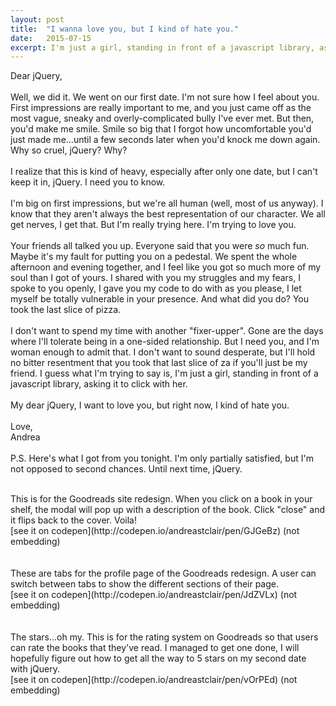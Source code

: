 ```yaml
---
layout: post
title:  "I wanna love you, but I kind of hate you."
date:   2015-07-15 
excerpt: I'm just a girl, standing in front of a javascript library, asking it to click with her.
---
```

Dear jQuery,    
<br>
Well, we did it. We went on our first date. I'm not sure how I feel about you. First impressions are really important to me, and you just came off as the most vague, sneaky and overly-complicated bully I've ever met. But then, you'd make me smile. Smile so big that I forgot how uncomfortable you'd just made me...until a few seconds later when you'd knock me down again. Why so cruel, jQuery? Why?  
<br>
I realize that this is kind of heavy, especially after only one date, but I can't keep it in, jQuery. I need you to know.   
<br>
I'm big on first impressions, but we're all human (well, most of us anyway). I know that they aren't always the best representation of our character. We all get nerves, I get that. But I'm really trying here. I'm trying to love you.   
<br>
Your friends all talked you up. Everyone said that you were _so_ much fun. Maybe it's my fault for putting you on a pedestal. We spent the whole afternoon and evening together, and I feel like you got so much more of my soul than I got of yours. I shared with you my struggles and my fears, I spoke to you openly, I gave you my code to do with as you please, I let myself be totally vulnerable in your presence. And what did you do? You took the last slice of pizza.    
<br>
I don't want to spend my time with another "fixer-upper". Gone are the days where I'll tolerate being in a one-sided relationship. But I need you, and I'm woman enough to admit that. I don't want to sound desperate, but I'll hold no bitter resentment that you took that last slice of za if you'll just be my friend. I guess what I'm trying to say is, I'm just a girl, standing in front of a javascript library, asking it to click with her.  
<br>
My dear jQuery, I want to love you, but right now, I kind of hate you.   
<br>
Love,  
	Andrea  
<br>
P.S. Here's what I got from you tonight. I'm only partially satisfied, but I'm not opposed to second chances. Until next time, jQuery.   

<div class="horiz-line"></div>
<br>
This is for the Goodreads site redesign. When you click on a book in your shelf, the modal will pop up with a description of the book. Click "close" and it flips back to the cover. Voila!   
<br>
[see it on codepen](http://codepen.io/andreastclair/pen/GJGeBz) (not embedding) 
<br>


<br>
<div class="horiz-line"></div>
<br>
These are tabs for the profile page of the Goodreads redesign. A user can switch between tabs to show the different sections of their page.   
<br> 
[see it on codepen](http://codepen.io/andreastclair/pen/JdZVLx) (not embedding)
<br>


<br>
<div class="horiz-line"></div>
<br>
The stars...oh my. This is for the rating system on Goodreads so that users can rate the books that they've read. I managed to get one done, I will hopefully figure out how to get all the way to 5 stars on my second date with jQuery.   
<br>
[see it on codepen](http://codepen.io/andreastclair/pen/vOrPEd) (not embedding)
<br>
